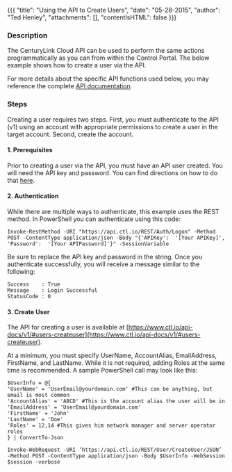 {{{
  "title": "Using the API to Create Users",
  "date": "05-28-2015",
  "author": "Ted Henley",
  "attachments": [],
  "contentIsHTML": false
}}}

### Description
The CenturyLink Cloud API can be used to perform the same actions programmatically as you can from within the Control Portal. The below example shows how to create a user via the API.

For more details about the specific API functions used below, you may reference the complete [API documentation](https://www.ctl.io/api-docs/v1/).

### Steps
Creating a user requires two steps.  First, you must authenticate to the API (v1) using an account with appropriate permissions to create a user in the target account.  Second, create the account.

#### 1. Prerequisites
Prior to creating a user via the API, you must have an API user created.  You will need the API key and password.  You can find directions on how to do that [here](https://www.ctl.io/knowledge-base/accounts-&-users/creating-users/).

#### 2. Authentication
While there are multiple ways to authenticate, this example uses the REST method.  In PowerShell you can authenticate using this code:
  ```
  Invoke-RestMethod -URI "https://api.ctl.io/REST/Auth/Logon" -Method POST -ContentType application/json -Body "{'APIKey':  '[Your APIKey]', 'Password':  '[Your APIPassword]'}" -SessionVariable
  ```

Be sure to replace the API key and password in the string.  Once you authenticate successfully, you will receive a message similar to the following:
  ```
  Success    : True
  Message    : Login Successful
  StatusCode : 0
  ```
#### 3. Create User
The API for creating a user is available at [https://www.ctl.io/api-docs/v1/#users-createuser](https://www.ctl.io/api-docs/v1/#users-createuser).

At a minimum, you must specify UserName, AccountAlias, EmailAddress, FirstName, and LastName.  While it is not required, adding Roles at the same time is recommended.  A sample PowerShell call may look like this:
  ```
$UserInfo = @{ 
'UserName' = 'UserEmail@yourdomain.com' #This can be anything, but email is most common 
'AccountAlias' = 'ABCD' #This is the account alias the user will be in 
'EmailAddress' = 'UserEmail@yourdomain.com' 
'FirstName' = 'John' 
'LastName' = 'Doe' 
'Roles' = 12,14 #This gives him network manager and server operator roles 
} | ConvertTo-Json

Invoke-WebRequest -URI ‘https://api.ctl.io/REST/User/CreateUser/JSON’ -Method POST -ContentType application/json -Body $UserInfo -WebSession $session -verbose
  ```
